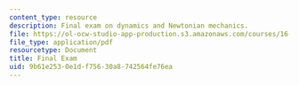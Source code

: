 ```yaml
---
content_type: resource
description: Final exam on dynamics and Newtonian mechanics.
file: https://ol-ocw-studio-app-production.s3.amazonaws.com/courses/16-07-dynamics-fall-2009/9b61e2530e1df75630a8742564fe76ea_MIT16_07F09_final04.pdf
file_type: application/pdf
resourcetype: Document
title: Final Exam
uid: 9b61e253-0e1d-f756-30a8-742564fe76ea
---
```

